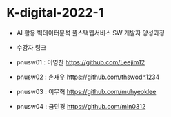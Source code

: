 # K-digital-2022-1
+ AI 활용 빅데이터분석 풀스택웹서비스 SW 개발자 양성과정
 
+ 수강자 링크 
 
 
 + pnusw01 : 이영찬 https://github.com/Leejim12 
 + pnusw02 : 손재우 https://github.com/thswodn1234
 + pnusw03 : 이무혁 https://github.com/muhyeoklee
 + pnusw04 : 금민경 https://github.com/min0312
 
 